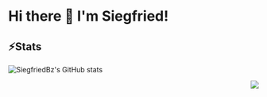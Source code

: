 # Hi there 👋 I'm Siegfried!

## ⚡Stats

![SiegfriedBz's GitHub stats](https://github-readme-stats.vercel.app/api?username=siegfriedbz&show_icons=true&theme=tokyonight&hide_border=true)

<img align='right' src="https://github-readme-stats.vercel.app/api?username=siegfriedbz&show_icons=true&hide_border=true">


<!--
Here are some ideas to get you started:

- 🔭 I’m currently working on ...
- 🌱 I’m currently learning ...
- 👯 I’m looking to collaborate on ...
- 🤔 I’m looking for help with ...
- 💬 Ask me about ...
- 📫 How to reach me: ...
- 😄 Pronouns: ...
- ⚡ Fun fact: ...
-->


